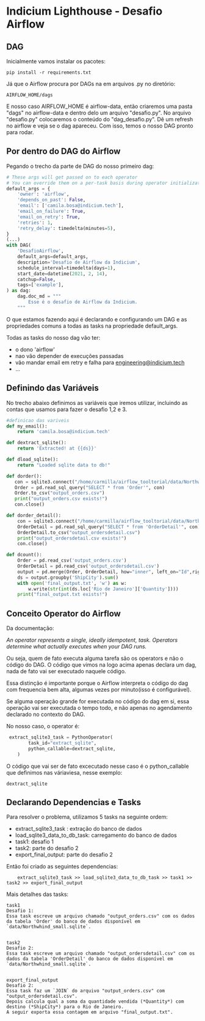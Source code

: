 # Indicium Lighthouse - Desafio Airflow

## DAG

Inicialmente vamos instalar os pacotes:

```
pip install -r requirements.txt
```

Já que o Airflow procura por DAGs na em arquivos .py no diretório:

```
AIRFLOW_HOME/dags
```

E nosso caso AIRFLOW_HOME é airflow-data, então criaremos uma pasta "dags" no airflow-data e dentro delo um arquivo "desafio.py".
No arquivo "desafio.py" colocaremos o conteúdo do "dag_desafio.py". 
Dê um refresh no airflow e veja se o dag apareceu. 
Com isso, temos o nosso DAG pronto para rodar.

## Por dentro do DAG do Airflow

Pegando o trecho da parte de DAG do nosso primeiro dag:

```py
# These args will get passed on to each operator
# You can override them on a per-task basis during operator initialization
default_args = {
    'owner': 'airflow',
    'depends_on_past': False,
    'email': ['camila.bosa@indicium.tech'],
    'email_on_failure': True,
    'email_on_retry': True,
    'retries': 1,
    'retry_delay': timedelta(minutes=5),
}
(...)
with DAG(
    'DesafioAirflow',
    default_args=default_args,
    description='Desafio de Airflow da Indicium',
    schedule_interval=timedelta(days=1),
    start_date=datetime(2021, 2, 14),
    catchup=False,
    tags=['example'],
) as dag:
    dag.doc_md = """
        Esse é o desafio de Airflow da Indicium.
    """
```

O que estamos fazendo aqui é declarando e configurando um DAG e as propriedades comuns a todas as tasks na propriedade default_args.

Todas as tasks do nosso dag vão ter:
  - o dono 'airflow'
  - nao vão depender de execuções passadas
  - vão mandar email em retry e falha para engineering@indicium.tech
  -   ...

## Definindo das Variáveis
No trecho abaixo definimos as variáveis que iremos utilizar, incluindo as contas que usamos para fazer o desafio 1,2 e 3.

```py
#definicao das variveis
def my_email():
    return 'camila.bosa@indicium.tech'

def dextract_sqlite():
    return 'Extracted! at {{ds}}'

def dload_sqlite():
    return "Loaded sqlite data to db!"

def dorder():
   con = sqlite3.connect("/home/carmilla/airflow_tooltorial/data/Northwind_small.sqlite")
   Order = pd.read_sql_query("SELECT * from 'Order'", con)
   Order.to_csv("output_orders.csv")
   print("output_orders.csv exists!")
   con.close()

def dorder_detail():
    con = sqlite3.connect("/home/carmilla/airflow_tooltorial/data/Northwind_small.sqlite")
    OrderDetail = pd.read_sql_query("SELECT * from 'OrderDetail'", con)
    OrderDetail.to_csv("output_ordersdetail.csv")
    print("output_ordersdetail.csv exists!")
    con.close()

def dcount():
    Order = pd.read_csv('output_orders.csv')
    OrderDetail = pd.read_csv('output_ordersdetail.csv')
    output = pd.merge(Order, OrderDetail, how="inner", left_on="Id",right_on='OrderId')
    ds = output.groupby('ShipCity').sum()
    with open('final_output.txt', 'w') as w:
        w.write(str(int(ds.loc['Rio de Janeiro']['Quantity'])))
    print("final_output.txt exists!")
```


## Conceito Operator do  Airflow

Da documentação:

*An operator represents a single, ideally idempotent, task. Operators determine what actually executes when your DAG runs.*

Ou seja, quem de fato executa alguma tarefa são os operators e não o código do DAG. O código que vimos na logo acima apenas declara um dag, nada de fato vai ser executado naquele código.

Essa distinção é importante porque o Airflow interpreta o código do dag com frequencia bem alta, algumas vezes por minuto(isso é configurável).

Se alguma operação grande for executada no código do dag em si, essa operação vai ser executada o tempo todo, e não apenas no agendamento declarado no contexto do DAG.

No nosso caso, o operator é:

```py
 extract_sqlite3_task = PythonOperator(
        task_id="extract_sqlite",
        python_callable=dextract_sqlite,
    )
```

O código que vai ser de fato excecutado nesse caso é o python_callable que definimos nas váriaviesa, nesse exemplo:

```
dextract_sqlite
```


## Declarando Dependencias e Tasks

Para resolver o problema, utilizamos 5 tasks na seguinte ordem:
- extract_sqlite3_task : extração do banco de dados
- load_sqlite3_data_to_db_task: carregamento do banco de dados
- task1: desafio 1
- task2: parte do desafio 2
- export_final_output: parte do desafio 2

Então foi criado as seguintes dependencias:

```
    extract_sqlite3_task >> load_sqlite3_data_to_db_task >> task1 >> task2 >> export_final_output
```

Mais detalhes das tasks:

    task1
    Desafio 1:
    Essa task escreve um arquivo chamado "output_orders.csv" com os dados da tabela 'Order' do banco de dados disponível em `data/Northwhind_small.sqlite`.


    task2 
    Desafio 2:
    Essa task escreve um arquivo chamado "output_ordersdetail.csv" com os dados da tabela 'OrderDetail' do banco de dados disponível em `data/Northwhind_small.sqlite`.
 

    export_final_output
    Desafio 2:
    Essa task faz um `JOIN` do arquivo "output_orders.csv" com "output_ordersdetail.csv". 
    Depois calcula qual a soma da quantidade vendida (*Quantity*) com destino (*ShipCity*) para o Rio de Janeiro. 
    A seguir exporta essa contagem em arquivo "final_output.txt".
    
